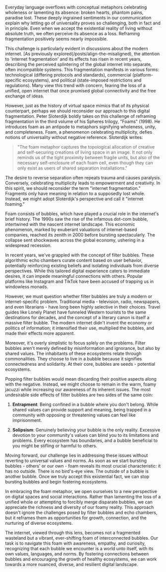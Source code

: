 Everyday language overflows with conceptual metaphors celebrating wholeness or lamenting its absence: broken hearts, phantom pains, paradise lost. These deeply ingrained sentiments in our communication explain why letting go of universality proves so challenging, both in fact and in principle. Even when we accept the existential reality of living without absolute truth, we often perceive its absence as a loss. Reframing fragmentation positively seems nearly impossible.

This challenge is particularly evident in discussions about the modern internet. [As previously explored(/posts/align-the-misaligned), the attention to 'internet fragmentation' and its effects has risen in recent years, describing the perceived splintering of the global internet into separate, often incompatible systems. This fragmentation manifests in various forms: technological (differing protocols and standards), commercial (platform-specific ecosystems), and political (state-imposed restrictions and regulations). Many view this trend with concern, fearing the loss of a unified, open internet that once promised global connectivity and the free exchange of ideas.

However, just as the history of virtual space mimics that of its physical counterpart, perhaps we should reconsider our approach to this digital fragmentation. Peter Sloterdijk boldly takes on this challenge of reframing fragmentation in the third volume of his Spheres trilogy, "Foams" (1998). He introduces foam as an antipode to metaphors signifying wholeness, unity, and completeness. Foam, a phenomenon celebrating multiplicity, defies notions of universality without negative reference. Sloterdijk writes:

> "The foam metaphor captures the topological allocation of creative and self-securing creations of living space in an image. It not only reminds us of the tight proximity between fragile units, but also of the necessary self-enclosure of each foam cell, even though they can only exist as users of shared separation installations."

The desire to reverse separation often repeats trauma and causes paralysis. Conversely, celebrating multiplicity leads to empowerment and creativity. In this spirit, we should reconsider the term "internet fragmentation." Fragments only have meaning in relation to a supposedly lost whole. Instead, we might adopt Sloterdijk's perspective and call it "internet foaming."

Foam consists of bubbles, which have played a crucial role in the internet's brief history. The 1990s saw the rise of the infamous dot-com bubble, intertwined with the nascent internet landscape. This economic phenomenon, marked by exuberant valuations of internet-based companies, reached its zenith in 2000 before bursting spectacularly. The collapse sent shockwaves across the global economy, ushering in a widespread recession.

In recent years, we've grappled with the concept of filter bubbles. These algorithmic echo chambers curate content based on user behavior, potentially reinforcing existing beliefs and isolating individuals from diverse perspectives. While this tailored digital experience caters to immediate desires, it can impede meaningful connections with others. Popular platforms like Instagram and TikTok have been accused of trapping us in windowless monads.

However, we must question whether filter bubbles are truly a modern or internet-specific problem. Traditional media - television, radio, newspapers, and even librarians - have long been highly selective in their choices. Travel guides like Lonely Planet have funneled Western tourists to the same destinations for decades, and the concept of a literary canon is itself a massive filter bubble. The modern internet didn't invent the economy or politics of information; it intensified their use, multiplied the bubbles, and made their effects more apparent.

Moreover, it's overly simplistic to focus solely on the problems. Filter bubbles aren't merely defined by misinformation and ignorance, but also by shared values. The inhabitants of these ecosystems relate through commonalities. They choose to live in a bubble because it signifies connectedness and solidarity. At their core, bubbles are seeds - potential ecosystems.

Popping filter bubbles would mean discarding their positive aspects along with the negative. Instead, we might choose to remain in the warm, foamy jacuzzi while increasing our awareness of its inherent issues. The most undesirable side effects of filter bubbles are two sides of the same coin:

1. **Entrapment**: Being confined in a bubble where you don't belong. While shared values can provide support and meaning, being trapped in a community with opposing or threatening values can feel like imprisonment.

2. **Solipsism**: Genuinely believing your bubble is the only reality. Excessive devotion to your community's values can blind you to its limitations and problems. Every ecosystem has boundaries, and a bubble beneficial to you might be stifling or harmful to others.

Moving forward, our challenge lies in addressing these issues without reverting to universal values and norms. As soon as we start bursting bubbles - others' or our own - foam reveals its most crucial characteristic: it has no outside. There is no bird's-eye view. The outside of a bubble is another bubble. Once we truly accept this existential fact, we can stop bursting bubbles and begin fostering ecosystems.

In embracing the foam metaphor, we open ourselves to a new perspective on digital spaces and social interactions. Rather than lamenting the loss of a unified whole or attempting to forcibly merge disparate bubbles, we can appreciate the richness and diversity of our foamy reality. This approach doesn't ignore the challenges posed by filter bubbles and echo chambers, but it reframes them as opportunities for growth, connection, and the nurturing of diverse ecosystems.

The internet, viewed through this lens, becomes not a fragmented wasteland but a vibrant, ever-shifting foam of interconnected bubbles. Our task is to navigate this foam with awareness, empathy, and curiosity, recognizing that each bubble we encounter is a world unto itself, with its own values, languages, and norms. By fostering connections between bubbles and encouraging the growth of healthy ecosystems, we can work towards a more nuanced, diverse, and resilient digital landscape.
